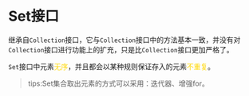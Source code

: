 # Set接口
继承自`Collection`接口，它与`Collection`接口中的方法基本一致，并没有对`Collection`接口进行功能上的扩充，只是比`Collection`接口更加严格了。

`Set`接口中元素<font color=gold>无序</font>，并且都会以某种规则保证存入的元素<font color=gold>不重复</font>。

> tips:Set集合取出元素的方式可以采用：迭代器、增强for。